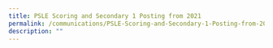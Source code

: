 ```yaml
---
title: PSLE Scoring and Secondary 1 Posting from 2021
permalink: /communications/PSLE-Scoring-and-Secondary-1-Posting-from-2021
description: ""
---
```

